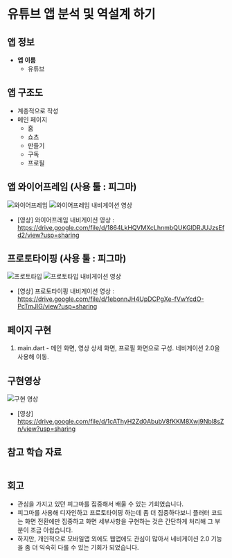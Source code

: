 # 유튜브 앱 분석 및 역설계 하기        

## 앱 정보
- **앱 이름** 
  - 유튜브    

## 앱 구조도
- 계층적으로 작성
- 메인 페이지
  - 홈
  - 쇼츠
  - 만들기
  - 구독
  - 프로필

## 앱 와이어프레임 (사용 툴 : 피그마)
![와이어프레임](https://github.com/freentour/AIFFEL_quest/blob/main/Flutter_quest/Quest04/figma_wireframe.png)
![와이어프레임 내비게이션 영상](https://github.com/freentour/AIFFEL_quest/blob/main/Flutter_quest/Quest04/flutter_quest04_01.gif)
- [영상] 와이어프레임 내비게이션 영상 : https://drive.google.com/file/d/1864LkHQVMXcLhnmbQUKGlDRJUJzsEfd2/view?usp=sharing

## 프로토타이핑 (사용 툴 : 피그마)
![프로토타입](https://github.com/freentour/AIFFEL_quest/blob/main/Flutter_quest/Quest04/figma_prototype.png)
![프로토타입 내비게이션 영상](https://github.com/freentour/AIFFEL_quest/blob/main/Flutter_quest/Quest04/flutter_quest04_02.gif)
- [영상] 프로토타이핑 내비게이션 영상 : https://drive.google.com/file/d/1ebonnJH4UpDCPgXe-fVwYcdO-PcTmJlG/view?usp=sharing

## 페이지 구현
1. main.dart - 메인 화면, 영상 상세 화면, 프로필 화면으로 구성. 네비게이션 2.0을 사용해 이동. 

## 구현영상
![구현 영상](https://github.com/freentour/AIFFEL_quest/blob/main/Flutter_quest/Quest04/flutter_quest04_03.gif)
- [영상] https://drive.google.com/file/d/1cAThyH2Zd0AbubV8fKKM8Xwj9Nbl8sZn/view?usp=sharing


## 참고 학습 자료 
```
```

## 회고
- 관심을 가지고 있던 피그마를 집중해서 배울 수 있는 기회였습니다.
- 피그마를 사용해 디자인하고 프로토타이핑 하는데 좀 더 집중하다보니 플러터 코드는 화면 전환에만 집중하고 화면 세부사항을 구현하는 것은 간단하게 처리해 그 부분이 조금 아쉽습니다.
- 하지만, 개인적으로 모바일앱 외에도 웹앱에도 관심이 많아서 네비게이션 2.0 기능을 좀 더 익숙히 다룰 수 있는 기회가 되었습니다. 
